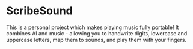 # ScribeSound
This is a personal project which makes playing music fully portable! It combines AI and music - allowing you to handwrite digits, lowercase and uppercase letters, map them to sounds, and play them with your fingers.
